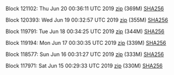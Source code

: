Block 121102: Thu Jun 20 00:36:11 UTC 2019 [zip](https://dash-bootstrap.ams3.digitaloceanspaces.com/testnet/2019-06-20/bootstrap.dat.zip) (369M) [SHA256](https://dash-bootstrap.ams3.digitaloceanspaces.com/testnet/2019-06-20/sha256.txt)

Block 120393: Wed Jun 19 00:32:57 UTC 2019 [zip](https://dash-bootstrap.ams3.digitaloceanspaces.com/testnet/2019-06-19/bootstrap.dat.zip) (355M) [SHA256](https://dash-bootstrap.ams3.digitaloceanspaces.com/testnet/2019-06-19/sha256.txt)

Block 119791: Tue Jun 18 00:34:25 UTC 2019 [zip](https://dash-bootstrap.ams3.digitaloceanspaces.com/testnet/2019-06-18/bootstrap.dat.zip) (344M) [SHA256](https://dash-bootstrap.ams3.digitaloceanspaces.com/testnet/2019-06-18/sha256.txt)

Block 119194: Mon Jun 17 00:30:35 UTC 2019 [zip](https://dash-bootstrap.ams3.digitaloceanspaces.com/testnet/2019-06-17/bootstrap.dat.zip) (339M) [SHA256](https://dash-bootstrap.ams3.digitaloceanspaces.com/testnet/2019-06-17/sha256.txt)

Block 118577: Sun Jun 16 00:31:27 UTC 2019 [zip](https://dash-bootstrap.ams3.digitaloceanspaces.com/testnet/2019-06-16/bootstrap.dat.zip) (333M) [SHA256](https://dash-bootstrap.ams3.digitaloceanspaces.com/testnet/2019-06-16/sha256.txt)

Block 117971: Sat Jun 15 00:29:33 UTC 2019 [zip](https://dash-bootstrap.ams3.digitaloceanspaces.com/testnet/2019-06-15/bootstrap.dat.zip) (330M) [SHA256](https://dash-bootstrap.ams3.digitaloceanspaces.com/testnet/2019-06-15/sha256.txt)
